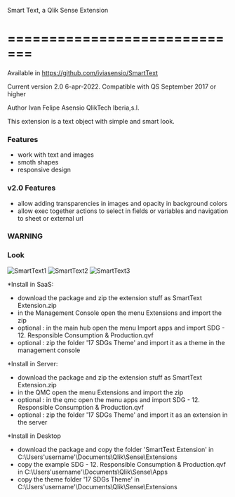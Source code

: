 Smart Text, a Qlik Sense Extension 

=============================
==================================

Available in https://github.com/iviasensio/SmartText

Current version 2.0 6-apr-2022. Compatible with QS September 2017 or higher

Author Ivan Felipe Asensio QlikTech Iberia,s.l.

This extension is a text object with simple and smart look.

### Features
- work with text and images 
- smoth shapes
- responsive design 

### v2.0 Features
- allow adding transparencies in images and opacity in background colors
- allow exec together actions to select in fields or variables and navigation to sheet or external url

### WARNING

### Look
![SmartText1](https://user-images.githubusercontent.com/11334576/162000315-c1d955a6-f19c-4c35-aa09-077cf0eb19be.png)
![SmartText2](https://user-images.githubusercontent.com/11334576/162000879-5d4831fe-ea1c-4c10-af3f-04603bdeba4c.png)
![SmartText3](https://user-images.githubusercontent.com/11334576/162001416-a18da0e4-40a9-44de-b2f4-c8f6a16cc4de.png)

*Install in SaaS:
- download the package and zip the extension stuff as SmartText Extension.zip
- in the Management Console open the menu Extensions and import the zip
- optional : in the main hub open the menu Import apps and import SDG - 12. Responsible Consumption & Production.qvf
- optional : zip the folder '17 SDGs Theme' and import it as a theme in the management console

*Install in Server:
- download the package and zip the extension stuff as SmartText Extension.zip
- in the QMC open the menu Extensions and import the zip
- optional : in the qmc open the menu apps and import SDG - 12. Responsible Consumption & Production.qvf
- optional : zip the folder '17 SDGs Theme' and import it as an extension in the server


*Install in Desktop
- download the package and copy the folder 'SmartText Extension' in C:\Users\'username'\Documents\Qlik\Sense\Extensions
- copy the example SDG - 12. Responsible Consumption & Production.qvf in C:\Users\'username'\Documents\Qlik\Sense\Apps
- copy the theme folder '17 SDGs Theme' in C:\Users\'username'\Documents\Qlik\Sense\Extensions

